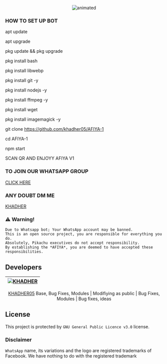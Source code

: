 <p align="center">
  <img src="https://www.linkpicture.com/q/20220327_102035.jpg" alt="animated" />
</p>

### HOW TO SET UP BOT 
   apt update

apt upgrade

pkg update && pkg upgrade

pkg install bash

pkg install libwebp

pkg install git -y

pkg install nodejs -y 

pkg install ffmpeg -y 

pkg install wget

pkg install imagemagick -y

git clone https://github.com/khadher05/AFIYA-1

cd AFIYA-1

npm start


SCAN QR AND ENJOYY AFIYA V1


### TO JOIN OUR WHATSAPP GROUP 
[CLICK HERE](https://chat.whatsapp.com/FhPPp43dYlNLi499ZJuq5X)

### ANY DOUBT DM ME 
[KHADHER]()

### ⚠️ Warning! 
```
Due to Whatsapp bot; Your WhatsApp account may be banned.
This is an open source project, you are responsible for everything you do. 
Absolutely, Pikachu executives do not accept responsibility.
By establishing the *AFIYA*, you are deemed to have accepted these responsibilities.
```

## Developers
  <div align="center">
    
  [![KHADHER](https://github.com/khadher05.png?size=100)](https://github.com/khadher05) | 
----|
[KHADHER05](https://github.com/khadher05)
Base, Bug Fixes, Modules | Modifiying as public | Bug Fixes, Modules | Bug fixes, ideas
  </div>


## License
This project is protected by `GNU General Public Licence v3.0` license.

### Disclaimer
`WhatsApp` name, its variations and the logo are registered trademarks of Facebook. We have nothing to do with the registered trademark
